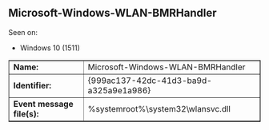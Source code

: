 ## Microsoft-Windows-WLAN-BMRHandler

Seen on:
* Windows 10 (1511)

<table border="1" class="docutils">
  <tbody>
    <tr>
      <td><b>Name:</b></td>
      <td>Microsoft-Windows-WLAN-BMRHandler</td>
    </tr>
    <tr>
      <td><b>Identifier:</b></td>
      <td>{999ac137-42dc-41d3-ba9d-a325a9e1a986}</td>
    </tr>
    <tr>
      <td><b>Event message file(s):</b></td>
      <td>%systemroot%\system32\wlansvc.dll</td>
    </tr>
  </tbody>
</table>

&nbsp;

